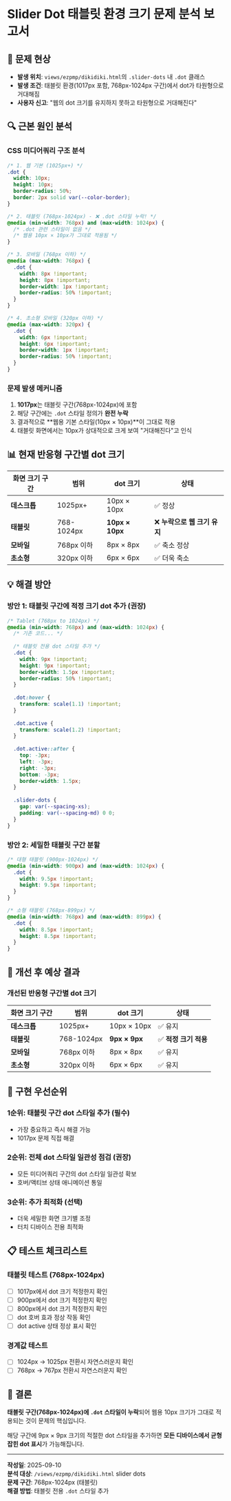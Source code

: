 # Slider Dot 태블릿 환경 크기 문제 분석 보고서

## 🎯 문제 현상
- **발생 위치**: `views/ezpmp/dikidiki.html`의 `.slider-dots` 내 `.dot` 클래스
- **발생 조건**: 태블릿 환경(1017px 포함, 768px-1024px 구간)에서 dot가 타원형으로 거대해짐
- **사용자 신고**: "웹의 dot 크기를 유지하지 못하고 타원형으로 거대해진다"

## 🔍 근본 원인 분석

### CSS 미디어쿼리 구조 분석
```css
/* 1. 웹 기본 (1025px+) */
.dot {
  width: 10px;
  height: 10px;
  border-radius: 50%;
  border: 2px solid var(--color-border);
}

/* 2. 태블릿 (768px-1024px) - ❌ .dot 스타일 누락! */
@media (min-width: 768px) and (max-width: 1024px) {
  /* .dot 관련 스타일이 없음 */
  /* 웹용 10px × 10px가 그대로 적용됨 */
}

/* 3. 모바일 (768px 이하) */
@media (max-width: 768px) {
  .dot {
    width: 8px !important;
    height: 8px !important;
    border-width: 1px !important;
    border-radius: 50% !important;
  }
}

/* 4. 초소형 모바일 (320px 이하) */
@media (max-width: 320px) {
  .dot {
    width: 6px !important;
    height: 6px !important;
    border-width: 1px !important;
    border-radius: 50% !important;
  }
}
```

### 문제 발생 메커니즘
1. **1017px**는 태블릿 구간(768px-1024px)에 포함
2. 해당 구간에는 `.dot` 스타일 정의가 **완전 누락**
3. 결과적으로 **웹용 기본 스타일(10px × 10px)**이 그대로 적용
4. 태블릿 화면에서는 10px가 상대적으로 크게 보여 "거대해진다"고 인식

## 📊 현재 반응형 구간별 dot 크기

| 화면 크기 구간 | 범위 | dot 크기 | 상태 |
|---------------|------|----------|------|
| **데스크톱** | 1025px+ | 10px × 10px | ✅ 정상 |
| **태블릿** | 768-1024px | **10px × 10px** | ❌ **누락으로 웹 크기 유지** |
| **모바일** | 768px 이하 | 8px × 8px | ✅ 축소 정상 |
| **초소형** | 320px 이하 | 6px × 6px | ✅ 더욱 축소 |

## 💡 해결 방안

### 방안 1: 태블릿 구간에 적정 크기 dot 추가 (권장)
```css
/* Tablet (768px to 1024px) */
@media (min-width: 768px) and (max-width: 1024px) {
  /* 기존 코드... */
  
  /* 태블릿 전용 dot 스타일 추가 */
  .dot {
    width: 9px !important;
    height: 9px !important;
    border-width: 1.5px !important;
    border-radius: 50% !important;
  }
  
  .dot:hover {
    transform: scale(1.1) !important;
  }
  
  .dot.active {
    transform: scale(1.2) !important;
  }
  
  .dot.active::after {
    top: -3px;
    left: -3px;
    right: -3px;
    bottom: -3px;
    border-width: 1.5px;
  }
  
  .slider-dots {
    gap: var(--spacing-xs);
    padding: var(--spacing-md) 0 0;
  }
}
```

### 방안 2: 세밀한 태블릿 구간 분할
```css
/* 대형 태블릿 (900px-1024px) */
@media (min-width: 900px) and (max-width: 1024px) {
  .dot {
    width: 9.5px !important;
    height: 9.5px !important;
  }
}

/* 소형 태블릿 (768px-899px) */
@media (min-width: 768px) and (max-width: 899px) {
  .dot {
    width: 8.5px !important;
    height: 8.5px !important;
  }
}
```

## 🎯 개선 후 예상 결과

### 개선된 반응형 구간별 dot 크기
| 화면 크기 구간 | 범위 | dot 크기 | 상태 |
|---------------|------|----------|------|
| **데스크톱** | 1025px+ | 10px × 10px | ✅ 유지 |
| **태블릿** | 768-1024px | **9px × 9px** | ✅ **적정 크기 적용** |
| **모바일** | 768px 이하 | 8px × 8px | ✅ 유지 |
| **초소형** | 320px 이하 | 6px × 6px | ✅ 유지 |

## 🔧 구현 우선순위

### 1순위: 태블릿 구간 dot 스타일 추가 (필수)
- 가장 중요하고 즉시 해결 가능
- 1017px 문제 직접 해결

### 2순위: 전체 dot 스타일 일관성 점검 (권장)
- 모든 미디어쿼리 구간의 dot 스타일 일관성 확보
- 호버/액티브 상태 애니메이션 통일

### 3순위: 추가 최적화 (선택)
- 더욱 세밀한 화면 크기별 조정
- 터치 디바이스 전용 최적화

## 📋 테스트 체크리스트

### 태블릿 테스트 (768px-1024px)
- [ ] 1017px에서 dot 크기 적정한지 확인
- [ ] 900px에서 dot 크기 적정한지 확인  
- [ ] 800px에서 dot 크기 적정한지 확인
- [ ] dot 호버 효과 정상 작동 확인
- [ ] dot active 상태 정상 표시 확인

### 경계값 테스트
- [ ] 1024px → 1025px 전환시 자연스러운지 확인
- [ ] 768px → 767px 전환시 자연스러운지 확인

## 🎉 결론

**태블릿 구간(768px-1024px)에 `.dot` 스타일이 누락**되어 웹용 10px 크기가 그대로 적용되는 것이 문제의 핵심입니다. 

해당 구간에 9px × 9px 크기의 적절한 dot 스타일을 추가하면 **모든 디바이스에서 균형잡힌 dot 표시**가 가능해집니다.

---

**작성일**: 2025-09-10  
**분석 대상**: `/views/ezpmp/dikidiki.html` slider dots  
**문제 구간**: 768px-1024px (태블릿)  
**해결 방법**: 태블릿 전용 `.dot` 스타일 추가